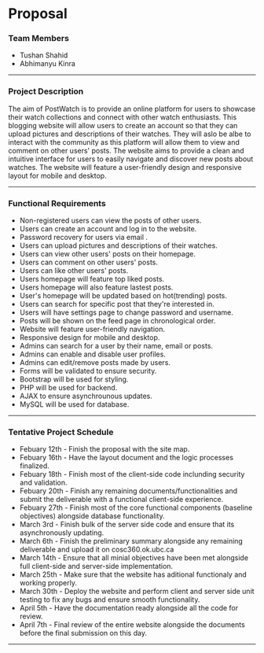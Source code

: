 # Proposal

### Team Members

- Tushan Shahid
- Abhimanyu Kinra

---

### Project Description

The aim of PostWatch is to provide an online platform for users to showcase their watch collections and connect with other watch enthusiasts. This blogging website will allow users to create an account so that they can upload pictures and descriptions of their watches. They will aslo be albe to interact with the community as this platform will allow them to view and comment on other users' posts. The website aims to provide a clean and intuitive interface for users to easily navigate and discover new posts about watches. The website will feature a user-friendly design and responsive layout for mobile and desktop.

---

### Functional Requirements

- Non-registered users can view the posts of other users.
- Users can create an account and log in to the website.
- Password recovery for users via email .
- Users can upload pictures and descriptions of their watches.
- Users can view other users' posts on their homepage.
- Users can comment on other users' posts.
- Users can like other users' posts.
- Users homepage will feature top liked posts.
- Users homepage will also feature lastest posts.
- User's homepage will be updated based on hot(trending) posts.
- Users can search for specific post that they're interested in.
- Users will have settings page to change password and username.
- Posts will be shown on the feed page in chronological order.
- Website will feature user-friendly navigation.
- Responsive design for mobile and desktop.
- Admins can search for a user by their name, email or posts.
- Admins can enable and disable user profiles.
- Admins can edit/remove posts made by users.
- Forms will be validated to ensure security.
- Bootstrap will be used for styling.
- PHP will be used for backend.
- AJAX to ensure asynchrounous updates.
- MySQL will be used for database.

---

### Tentative Project Schedule

- Febuary 12th - Finish the proposal with the site map.
- Febuary 16th - Have the layout document and the logic processes finalized.
- Febuary 18th - Finish most of the client-side code inclunding security and validation.
- Febuary 20th - Finish any remaining documents/functionalities and submit the deliverable with a functional client-side experience.
- Febuary 27th - Finish most of the core functional components (baseline objectives) alongside database functionality.
- March 3rd - Finish bulk of the server side code and ensure that its asynchronously updating.
- March 6th - Finish the preliminary summary alongside any remaining deliverable and upload it on cosc360.ok.ubc.ca
- March 14th - Ensure that all minial objectives have been met alongside full client-side and server-side implementation.
- March 25th - Make sure that the website has aditional functionaly and working properly. 
- March 30th - Deploy the website and perform client and server side unit testing to fix any bugs and ensure smooth functionality.
- April 5th - Have the documentation ready alongside all the code for review.
- April 7th - Final review of the entire website alongside the documents before the final submission on this day.



---
